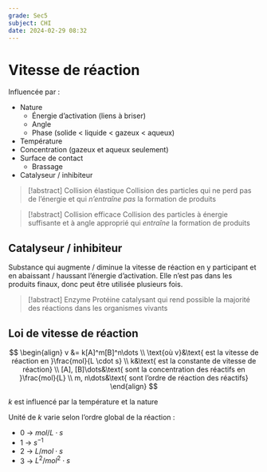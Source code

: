 ```yaml
---
grade: Sec5
subject: CHI
date: 2024-02-29 08:32
---
```


# Vitesse de réaction

Influencée par :

- Nature
	- Énergie d’activation (liens à briser)
	- Angle
	- Phase (solide < liquide < gazeux < aqueux)
- Température
- Concentration (gazeux et aqueux seulement)
- Surface de contact
	- Brassage
- Catalyseur / inhibiteur

> [!abstract] Collision élastique
> Collision des particles qui ne perd pas de l’énergie et qui *n’entraîne pas* la formation de produits

> [!abstract] Collision efficace
> Collision des particles à énergie suffisante et à angle approprié qui *entraîne* la formation de produits

## Catalyseur / inhibiteur

Substance qui augmente / diminue la vitesse de réaction en y participant et en abaissant / haussant l’énergie d’activation. Elle n’est pas dans les produits finaux, donc peut être utilisée plusieurs fois.

> [!abstract] Enzyme
> Protéine catalysant qui rend possible la majorité des réactions dans les organismes vivants

## Loi de vitesse de réaction

$$
\begin{align}
v &= k[A]^m[B]^n\dots \\
\text{où v}&\text{ est la vitesse de réaction en }\frac{mol}{L \cdot s} \\
k&\text{ est la constante de vitesse de réaction} \\
[A], [B]\dots&\text{ sont la concentration des réactifs en }\frac{mol}{L} \\
m, n\dots&\text{ sont l’ordre de réaction des réactifs}
\end{align}
$$

$k$ est influencé par la température et la nature

Unité de $k$ varie selon l’ordre global de la réaction :

- 0 -> $mol/L\cdot s$
- 1 -> $s^{-1}$
- 2 -> $L/mol\cdot s$
- 3 -> $L^2/mol^2\cdot s$
